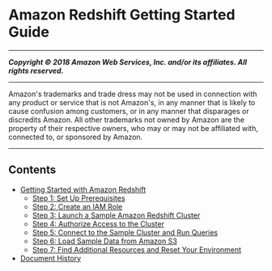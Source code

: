 # Amazon Redshift Getting Started Guide

-----
*****Copyright &copy; 2018 Amazon Web Services, Inc. and/or its affiliates. All rights reserved.*****

-----
Amazon's trademarks and trade dress may not be used in 
     connection with any product or service that is not Amazon's, 
     in any manner that is likely to cause confusion among customers, 
     or in any manner that disparages or discredits Amazon. All other 
     trademarks not owned by Amazon are the property of their respective
     owners, who may or may not be affiliated with, connected to, or 
     sponsored by Amazon.

-----
## Contents
+ [Getting Started with Amazon Redshift](getting-started.md)
   + [Step 1: Set Up Prerequisites](rs-gsg-prereq.md)
   + [Step 2: Create an IAM Role](rs-gsg-create-an-iam-role.md)
   + [Step 3: Launch a Sample Amazon Redshift Cluster](rs-gsg-launch-sample-cluster.md)
   + [Step 4: Authorize Access to the Cluster](rs-gsg-authorize-cluster-access.md)
   + [Step 5: Connect to the Sample Cluster and Run Queries](rs-gsg-connect-to-cluster.md)
   + [Step 6: Load Sample Data from Amazon S3](rs-gsg-create-sample-db.md)
   + [Step 7: Find Additional Resources and Reset Your Environment](rs-gsg-clean-up-tasks.md)
+ [Document History](document-history.md)